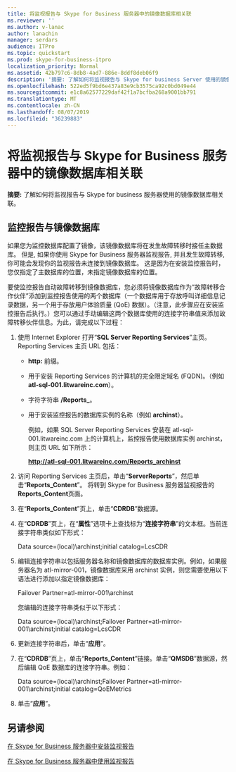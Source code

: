 ```yaml
---
title: 将监视报告与 Skype for Business 服务器中的镜像数据库相关联
ms.reviewer: ''
ms.author: v-lanac
author: lanachin
manager: serdars
audience: ITPro
ms.topic: quickstart
ms.prod: skype-for-business-itpro
localization_priority: Normal
ms.assetid: 42b797c6-8db8-4ad7-886e-8ddf8deb06f9
description: '摘要: 了解如何将监视报告与 Skype for business Server 使用的镜像数据库相关联。'
ms.openlocfilehash: 522ed5f9bd6e437a83e9cb3575ca92c0bd049e44
ms.sourcegitcommit: e1c8a62577229daf42f1a7bcfba268a9001bb791
ms.translationtype: MT
ms.contentlocale: zh-CN
ms.lasthandoff: 08/07/2019
ms.locfileid: "36239883"
---
```

# <a name="associate-monitoring-reports-with-a-mirror-database-in-skype-for-business-server"></a>将监视报告与 Skype for Business 服务器中的镜像数据库相关联 
 
**摘要:** 了解如何将监视报告与 Skype for business 服务器使用的镜像数据库相关联。
  
## <a name="monitor-reports-with-a-mirror-database"></a>监控报告与镜像数据库

如果您为监控数据库配置了镜像，该镜像数据库将在发生故障转移时接任主数据库。 但是, 如果你使用 Skype for Business 服务器监视报告, 并且发生故障转移, 你可能会发现你的监视报告未连接到镜像数据库。 这是因为在安装监控报告时，您仅指定了主数据库的位置，未指定镜像数据库的位置。
  
要使监控报告自动故障转移到镜像数据库，您必须将镜像数据库作为“故障转移合作伙伴”添加到监控报告使用的两个数据库（一个数据库用于存放呼叫详细信息记录数据，另一个用于存放用户体验质量 (QoE) 数据）。（注意，此步骤应在安装监控报告后执行。）您可以通过手动编辑这两个数据库使用的连接字符串值来添加故障转移伙伴信息。为此，请完成以下过程：
  
1. 使用 Internet Explorer 打开“**SQL Server Reporting Services**”主页。Reporting Services 主页 URL 包括：
    
   - **http:** 前缀。
    
   - 用于安装 Reporting Services 的计算机的完全限定域名 (FQDN)。（例如 **atl-sql-001.litwareinc.com**）。
    
   - 字符字符串 **/Reports_**。
    
   - 用于安装监控报告的数据库实例的名称（例如 **archinst**）。
    
     例如，如果 SQL Server Reporting Services 安装在 atl-sql-001.litwareinc.com 上的计算机上，监控报告使用数据库实例 archinst，则主页 URL 如下所示：
    
     **http://atl-sql-001.litwareinc.com/Reports_archinst**
    
2. 访问 Reporting Services 主页后，单击“**ServerReports**”，然后单击“**Reports_Content**”。 将转到 Skype for Business 服务器监视报告的**Reports_Content**页面。
    
3. 在“**Reports_Content**”页上，单击“**CDRDB**”数据源。
    
4. 在“**CDRDB**”页上，在“**属性**”选项卡上查找标为“**连接字符串**”的文本框。当前连接字符串类似如下形式：
    
    Data source=(local)\archinst;initial catalog=LcsCDR
    
5. 编辑连接字符串以包括服务器名称和镜像数据库的数据库实例。例如，如果服务器名为 atl-mirror-001，镜像数据库采用 archinst 实例，则您需要使用以下语法进行添加以指定镜像数据库：
    
    Failover Partner=atl-mirror-001\archinst
    
    您编辑的连接字符串类似于以下形式：
    
    Data source=(local)\archinst;Failover Partner=atl-mirror-001\archinst;initial catalog=LcsCDR
    
6. 更新连接字符串后，单击“**应用**”。
    
7. 在“**CDRDB**”页上，单击“**Reports_Content**”链接。单击“**QMSDB**”数据源，然后编辑 QoE 数据库的连接字符串。例如：
    
    Data source=(local)\archinst;Failover Partner=atl-mirror-001\archinst;initial catalog=QoEMetrics
    
8. 单击“**应用**”。
    
## <a name="see-also"></a>另请参阅

[在 Skype for Business 服务器中安装监视报告](install-monitoring-reports.md)
  
[在 Skype for Business 服务器中使用监视报告](../../manage/health-and-monitoring/monitoring-reports.md)
